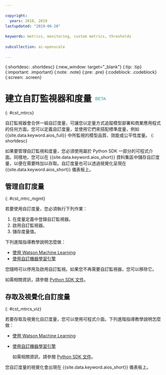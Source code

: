 ```yaml
---

copyright:
  years: 2018, 2019
lastupdated: "2019-06-28"

keywords: metrics, monitoring, custom metrics, thresholds

subcollection: ai-openscale

---
```


{:shortdesc: .shortdesc}
{:new_window: target="_blank"}
{:tip: .tip}
{:important: .important}
{:note: .note}
{:pre: .pre}
{:codeblock: .codeblock}
{:screen: .screen}

# 建立自訂監視器和度量 ![測試版標記](images/beta.png)
{: #cst_mtrcs}

自訂監視器會合併一組自訂度量，可讓您以定量方式追蹤模型部署和商業應用程式的任何方面。您可以定義自訂度量，並使用它們來搭配標準度量，例如 {{site.data.keyword.aios_full}} 中所監視的模型品質、效能或公平性度量。
{: shortdesc}

如果要管理自訂監視和度量，您必須使用屬於 Python SDK 一部分的可程式介面。同樣地，您可以在 {{site.data.keyword.aios_short}} 資料集區中儲存自訂度量，以便在需要時加以存取。自訂度量也可以透過視覺化呈現在 {{site.data.keyword.aios_short}} 儀表板上。

## 管理自訂度量
{: #cst_mtrc_mgmt}

若要使用自訂度量，您必須執行下列作業：

1. 在度量定義中登錄自訂監視器。
2. 啟用自訂監視器。
3. 儲存度量值。

下列進階指導教學說明怎麼做：

- [使用 Watson Machine Learning](https://github.com/pmservice/ai-openscale-tutorials/blob/master/notebooks/Watson%20OpenScale%20and%20Watson%20ML%20Engine.ipynb)
- [使用自訂機器學習引擎](https://github.com/pmservice/ai-openscale-tutorials/blob/master/notebooks/AI%20OpenScale%20and%20Custom%20ML%20Engine.ipynb)

您隨時可以停用及啟用自訂監視。如果您不再需要自訂監視器，您可以移除它。

如需相關資訊，請參閱 [Python SDK 文件](http://ai-openscale-python-client.mybluemix.net/)。

## 存取及視覺化自訂度量
{: #cst_mtrcs_viz}

若要存取及視覺化自訂度量，您可以使用可程式介面。下列進階指導教學說明怎麼做：

- [使用 Watson Machine Learning](https://github.com/pmservice/ai-openscale-tutorials/blob/master/notebooks/Watson%20OpenScale%20and%20Watson%20ML%20Engine.ipynb)
- [使用自訂機器學習引擎](https://github.com/pmservice/ai-openscale-tutorials/blob/master/notebooks/AI%20OpenScale%20and%20Custom%20ML%20Engine.ipynb)

   如需相關資訊，請參閱 [Python SDK 文件](http://ai-openscale-python-client.mybluemix.net/)。

您自訂度量的視覺化會出現在 {{site.data.keyword.aios_short}} 儀表板上。

<!---
![screen shot with metrics from Advanced Tutorial](images/adv_tutorial_metrics.png)
--->
